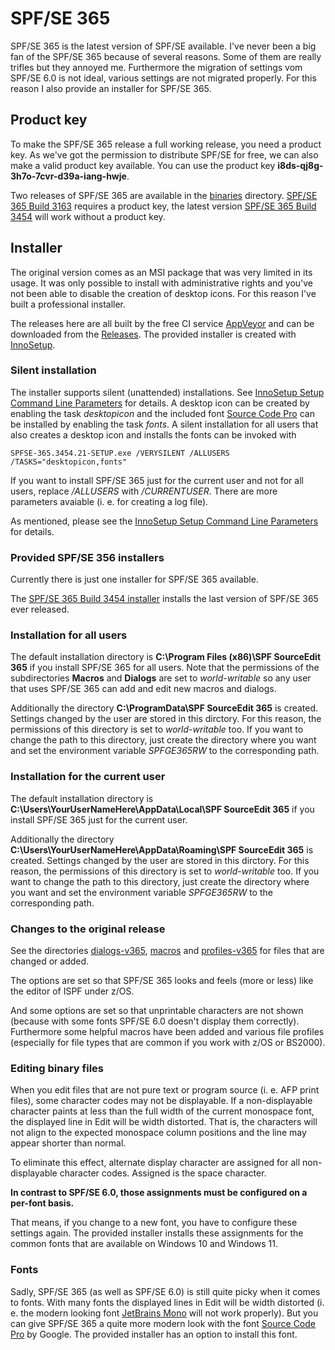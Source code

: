 # SPF/SE 365
SPF/SE 365 is the latest version of SPF/SE available. I've never been a big fan of the SPF/SE 365 because of several reasons.
Some of them are really trifles but they annoyed me. Furthermore the migration of settings vom SPF/SE 6.0 is not ideal, various settings are not migrated properly.
For this reason I also provide an installer for SPF/SE 365.

## Product key
To make the SPF/SE 365 release a full working release, you need a product key. As we've got the permission to distribute SPF/SE for free, we can also make a valid product key available. You can use the product key **i8ds-qj8g-3h7o-7cvr-d39a-iang-hwje**.

Two releases of SPF/SE 365 are available in the [binaries](../main/binaries) directory. [SPF/SE 365 Build 3163](../../raw/main/binaries/SPFSE365-3163.msi) requires a product key, the latest version [SPF/SE 365 Build 3454](../../raw/main/binaries/SPFSE365-3454.msi) will work without a product key.

## Installer
The original version comes as an MSI package that was very limited in its usage.
It was only possible to install with administrative rights and you've not been able to disable the creation of desktop icons.
For this reason I've built a professional installer.

The releases here are all built by the free CI service [AppVeyor](https://www.appveyor.com/) and can be downloaded from the [Releases](https://github.com/michaelknigge/spf-editor/releases).
The provided installer is created with [InnoSetup](http://www.jrsoftware.org/isinfo.php).

### Silent installation
The installer supports silent (unattended) installations. See [InnoSetup Setup Command Line Parameters](https://jrsoftware.org/ishelp/index.php?topic=setupcmdline) for details.
A desktop icon can be created by enabling the task *desktopicon* and the included font [Source Code Pro](https://fonts.google.com/specimen/Source+Code+Pro) can be installed by enabling the task *fonts*.
A silent installation for all users that also creates a desktop icon and installs the fonts can be invoked with

```
SPFSE-365.3454.21-SETUP.exe /VERYSILENT /ALLUSERS /TASKS="desktopicon,fonts"
```

If you want to install SPF/SE 365 just for the current user and not for all users, replace */ALLUSERS* with */CURRENTUSER*.
There are more parameters avaiable (i. e. for creating a log file).

As mentioned, please see the [InnoSetup Setup Command Line Parameters](https://jrsoftware.org/ishelp/index.php?topic=setupcmdline) for details.

### Provided SPF/SE 356 installers
Currently there is just one installer for SPF/SE 365 available.

The [SPF/SE 365 Build 3454 installer](../../releases/tag/v365.3454.21) installs the last version of SPF/SE 365 ever released. 

### Installation for all users
The default installation directory is **C:\Program Files (x86)\SPF SourceEdit 365** if you install SPF/SE 365 for all users.
Note that the permissions of the subdirectories **Macros** and **Dialogs** are set to *world-writable* so any user that uses SPF/SE 365 can add and edit new macros and dialogs.

Additionally the directory **C:\ProgramData\SPF SourceEdit 365** is created. Settings changed by the user are stored in this dirctory.
For this reason, the permissions of this directory is set to *world-writable* too.
If you want to change the path to this directory, just create the directory where you want and set the environment variable *SPFGE365RW* to the corresponding path.

### Installation for the current user
The default installation directory is **C:\Users\YourUserNameHere\AppData\Local\SPF SourceEdit 365** if you install SPF/SE 365 just for the current user.

Additionally the directory **C:\Users\YourUserNameHere\AppData\Roaming\SPF SourceEdit 365** is created. Settings changed by the user are stored in this dirctory.
For this reason, the permissions of this directory is set to *world-writable* too.
If you want to change the path to this directory, just create the directory where you want and set the environment variable *SPFGE365RW* to the corresponding path.

### Changes to the original release
See the directories [dialogs-v365](dialogs-v365), [macros](macros) and [profiles-v365](profiles-v365) for files that are changed or added.

The options are set so that SPF/SE 365 looks and feels (more or less) like the editor of ISPF under z/OS.

And some options are set so that unprintable characters are not shown (because with some fonts SPF/SE 6.0 doesn't display them correctly).
Furthermore some helpful macros have been added and various file profiles (especially for file types that are common if you work with z/OS or BS2000).

### Editing binary files
When you edit files that are not pure text or program source (i. e. AFP print files), some character codes may not be displayable.
If a non-displayable character paints at less than the full width of the current monospace font, the displayed line in Edit will be width distorted.
That is, the characters will not align to the expected monospace column positions and the line may appear shorter than normal.

To eliminate this effect, alternate display character are assigned for all non-displayable character codes.
Assigned is the space character.

**In contrast to SPF/SE 6.0, those assignments must be configured on a per-font basis.**

That means, if you change to a new font, you have to configure these settings again.
The provided installer installs these assignments for the common fonts that are available on Windows 10 and Windows 11.

### Fonts
Sadly, SPF/SE 365 (as well as SPF/SE 6.0) is still quite picky when it comes to fonts.
With many fonts the displayed lines in Edit will be width distorted (i. e. the modern looking font [JetBrains Mono](https://www.jetbrains.com/de-de/lp/mono/) will not work properly).
But you can give SPF/SE 365 a quite more modern look with the font [Source Code Pro](https://fonts.google.com/specimen/Source+Code+Pro) by Google.
The provided installer has an option to install this font.
